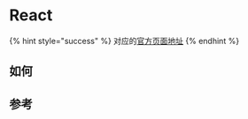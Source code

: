 # React

{% hint style="success" %}
对应的[官方页面地址](https://docs.passwordless.dev/guide/frontend/react.html)
{% endhint %}

## 如何 <a href="#how-to" id="how-to"></a>

## 参考 <a href="#references" id="references"></a>
